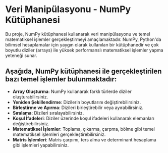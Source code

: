 # Veri Manipülasyonu - NumPy Kütüphanesi

Bu proje, NumPy kütüphanesi kullanarak veri manipülasyonu ve temel matematiksel işlemler gerçekleştirmeyi amaçlamaktadır. NumPy, Python'da bilimsel hesaplamalar için yaygın olarak kullanılan bir kütüphanedir ve çok boyutlu diziler (arrays) ile yüksek performanslı matematiksel işlemler yapma yeteneği sunar.

## Aşağıda, NumPy kütüphanesi ile gerçekleştirilen bazı temel işlemler bulunmaktadır:

- **Array Oluşturma**: NumPy kullanarak farklı türlerde diziler oluşturabilirsiniz.
- **Yeniden Şekillendirme**: Dizilerin boyutlarını değiştirebilirsiniz.
- **Birleştirme ve Ayırma**: Dizileri birleştirebilir veya ayırabilirsiniz.
- **Sıralama**: Dizileri sıralayabilirsiniz.
- **Koşul İfadeleri**: Diziler üzerinde koşul ifadeleri kullanarak elemanları değiştirebilirsiniz.
- **Matematiksel İşlemler**: Toplama, çıkarma, çarpma, bölme gibi temel matematiksel işlemleri gerçekleştirebilirsiniz.
- **Matris İşlemleri**: Matris çarpımı, ters alma ve determinant hesaplama gibi işlemleri yapabilirsiniz.

